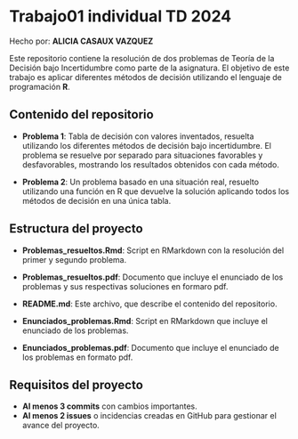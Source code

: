 # Trabajo01 individual TD 2024

Hecho por: **ALICIA CASAUX VAZQUEZ**

Este repositorio contiene la resolución de dos problemas de Teoría de la Decisión bajo Incertidumbre como parte de la asignatura. El objetivo de este trabajo es aplicar diferentes métodos de decisión utilizando el lenguaje de programación **R**.

## Contenido del repositorio

  -  **Problema 1**: Tabla de decisión con valores inventados, resuelta utilizando los diferentes métodos de decisión bajo incertidumbre. El problema se resuelve por separado para situaciones favorables y desfavorables, mostrando los resultados obtenidos con cada método.

  -  **Problema 2**: Un problema basado en una situación real, resuelto utilizando una función en R que devuelve la solución aplicando todos los métodos de decisión en una única tabla.

## Estructura del proyecto

  -  **Problemas_resueltos.Rmd**: Script en RMarkdown con la resolución del primer y segundo problema. 

  -  **Problemas_resueltos.pdf**: Documento que incluye el enunciado de los problemas y sus respectivas soluciones en formaro pdf.

  -  **README.md**: Este archivo, que describe el contenido del repositorio.

  -  **Enunciados_problemas.Rmd**: Script en RMarkdown que incluye el enunciado de los problemas.

  -  **Enunciados_problemas.pdf**: Documento que incluye el enunciado de los problemas en formato pdf.

## Requisitos del proyecto

- **Al menos 3 commits** con cambios importantes.
- **Al menos 2 issues** o incidencias creadas en GitHub para gestionar el avance del proyecto.
